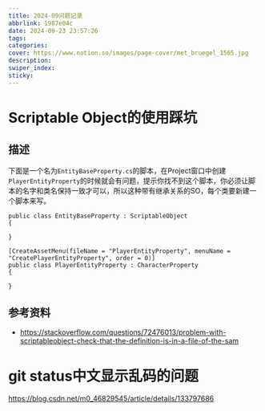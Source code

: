 ```yaml
---
title: 2024-09问题记录
abbrlink: 1987e04c
date: 2024-09-23 23:57:26
tags:
categories:
cover: https://www.notion.so/images/page-cover/met_bruegel_1565.jpg
description:
swiper_index:
sticky:
---
```


# Scriptable Object的使用踩坑

## 描述
下面是一个名为`EntityBaseProperty.cs`的脚本，在Project窗口中创建`PlayerEntityProperty`的时候就会有问题，提示你找不到这个脚本，你必须让脚本的名字和类名保持一致才可以，所以这种带有继承关系的SO，每个类要新建一个脚本来写。
```
public class EntityBaseProperty : ScriptableObject
{
    
}

[CreateAssetMenu(fileName = "PlayerEntityProperty", menuName = "CreatePlayerEntityProperty", order = 0)]
public class PlayerEntityProperty : CharacterProperty
{
    
}

```

## 参考资料
- https://stackoverflow.com/questions/72476013/problem-with-scriptableobject-check-that-the-definition-is-in-a-file-of-the-sam


# git status中文显示乱码的问题

https://blog.csdn.net/m0_46829545/article/details/133797686

